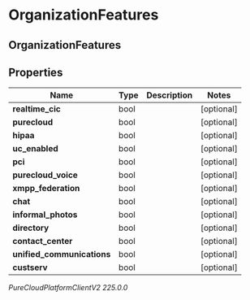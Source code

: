 # OrganizationFeatures

## OrganizationFeatures

## Properties

|Name | Type | Description | Notes|
|------------ | ------------- | ------------- | -------------|
| **realtime_cic** | bool |  | [optional] |
| **purecloud** | bool |  | [optional] |
| **hipaa** | bool |  | [optional] |
| **uc_enabled** | bool |  | [optional] |
| **pci** | bool |  | [optional] |
| **purecloud_voice** | bool |  | [optional] |
| **xmpp_federation** | bool |  | [optional] |
| **chat** | bool |  | [optional] |
| **informal_photos** | bool |  | [optional] |
| **directory** | bool |  | [optional] |
| **contact_center** | bool |  | [optional] |
| **unified_communications** | bool |  | [optional] |
| **custserv** | bool |  | [optional] |



_PureCloudPlatformClientV2 225.0.0_
